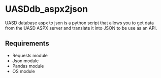 # UASDdb_aspx2json

UASD database aspx to json is a python script that allows you to get data from the UASD ASPX server and translate it into JSON to be use as an API.

## Requirements

* Requests module
* Json module
* Pandas module
* OS module
